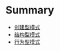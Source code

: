 # Summary

- [创建型模式](./creational_patterns/creational.md)
- [结构型模式](./structural_patterns/structural.md)
- [行为型模式](./behavioral_patterns/behavioral.md)
